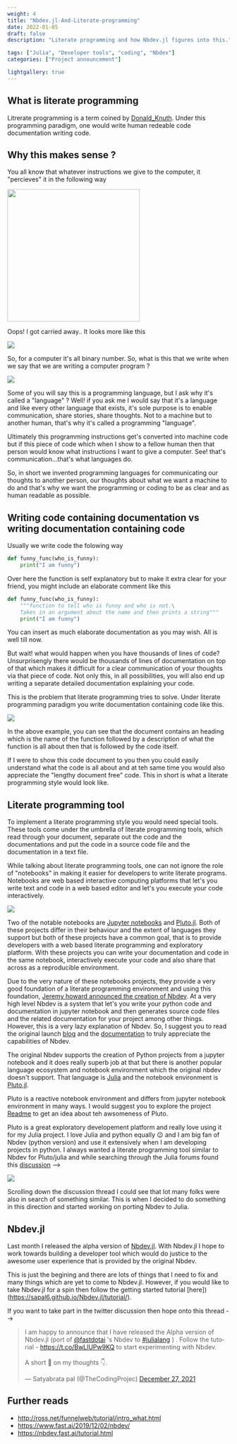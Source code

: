```yaml
---
weight: 4
title: "Nbdev.jl-And-Literate-programming"
date: 2022-01-05
draft: false
description: "Literate programming and how Nbdev.jl figures into this."

tags: ["Julia", "Developer tools", "coding", "Nbdev"]
categories: ["Project announcement"]

lightgallery: true
---
```


## What is literate programming
Litrerate programming is a term coined by [Donald_Knuth](https://en.wikipedia.org/wiki/Donald_Knuth). Under this programming paradigm, one would write human redeable code documentation writing code.

## Why this makes sense ?
You all know that whatever instructions we give to the computer, it "percieves" it in the following way 

<img src="matrix.gif" height=300 width=300>

Oops! I got carried away.. It looks more like this

<img src="binary.png">

So, for a computer it's all binary number. So, what is this that we write when we say that we are writing a computer program ?

<img src="program.png">

Some of you will say this is a programming language, but I ask why it's called a "language" ? Well! if you ask me I would say that it's a language and like every other language that exists, it's sole purpose is to enable communication, share stories, share thoughts. Not to a machine but to another human, that's why it's called a programming "language".

Ultimately this programming instructions get's converted into machine code but if this piece of code which when I show to a fellow human then that person would know what instructions I want to give a computer. See! that's communication...that's what languages do.

So, in short we invented programming languages for communicating our thoughts to another person, our thoughts about what we want a machine to do and that's why we want the programming or coding to be as clear and as human readable as possible.

##  Writing code containing documentation vs writing documentation containing code 
Usually we write code the folowing way


```python
def funny_func(who_is_funny):
    print("I am funny")
```

Over here the function is self explanatory but to make it extra clear for your friend, you might include an elaborate comment like this


```python
def funny_func(who_is_funny):
    """function to tell who is funny and who is not.\
    Takes in an argument about the name and then prints a string"""
    print("I am funny")
```

You can insert as much elaborate documentation as you may wish. All is well till now.

But wait! what would happen when you have thousands of lines of code? Unsurprisengly there would be thousands of lines of documentation on top of that which makes it difficult for a clear communication of your thoughts via that piece of code. Not only this, in all possibilities, you will also end up writing a separate detailed documentation explaining your code.

This is the problem that literate programming tries to solve. Under literate programming paradigm you write documentation containing code like this.

<img src="literate_program.png">

In the above example, you can see that the document contains an heading which is the name of the function followed by a description of what the function is all about then that is followed by the code itself. 

If I were to show this code document to you then you could easily understand what the code is all about and at teh same time you would also appreciate the "lengthy document free" code. This in short is what a literate programming style would look like.

## Literate programming tool 
To implement a literate programming style you would need special tools. These tools come under the umbrella of literate programming tools, which read through your document, separate out the code and the documentations and put the code in a source code file and the documentation in a text file.

While talking about literate programming tools, one can not ignore the role of "notebooks" in making it easier for developers to write literate programs. Notebooks are web based interactive computing platforms that let's you write text and code in a web based editor and let's you execute your code interactively.

![](notebooks.png)

Two of the notable notebooks are [Jupyter notebooks](https://jupyter.org/) and [Pluto.jl](https://github.com/fonsp/Pluto.jl). Both of these projects differ in their behaviour and the extent of languages they support but both of these projects have a common goal, that is to provide developers with a web based literate programming and exploratory platform. With these projects you can write your documentation and code in the same notebook, interactively execute your code and also share that across as a reproducible environment.

Due to the very nature of these notebooks projects, they provide a very good foundation of a literate programming environment and using this foundation, [Jeremy howard announced the creation of Nbdev](https://www.fast.ai/2019/12/02/nbdev/). At a very high level Nbdev is a system that let's you write your python code and documentation in jupyter notebook and then generates source code files and the related documentation for your project among other things. However, this is a very lazy explanation of Nbdev. So, I suggest you to read the original launch [blog](https://www.fast.ai/2019/12/02/nbdev/) and the [documentation](https://nbdev.fast.ai/tutorial.html) to truly appreciate the capabilities of Nbdev.

The original Nbdev supports the creation of Python projects from a jupyter notebook and it does really superb job at that but there is another popular language ecosystem and notebook environment which the original nbdev doesn't support. That language is [Julia](https://julialang.org/) and the notebook environment is [Pluto.jl](https://github.com/fonsp/Pluto.jl). 

Pluto is a reactive notebook environment and differs from jupyter notebook environment in many ways. I would suggest you to explore the project [Readme](https://github.com/fonsp/Pluto.jl) to get an idea about teh awsomeness of Pluto. 

Pluto is a great exploratory developement platform and really love using it for my Julia project. I love Julia and python equally 😉 and I am big fan of Nbdev (python version) and use it extensively when I am developing projects in python. I always wanted a literate programming tool similar to Nbdev for Pluto/julia and while searching through the Julia forums found this [discussion](https://discourse.julialang.org/t/nbdev-for-julia/32450) -->

![](nbdev-discussion.png)

Scrolling down the discussion thread I could see that lot many folks were also in search of something similar. This is when I decided to do something in this direction and started working on porting Nbdev to Julia. 

## Nbdev.jl 
Last month I released the alpha version of [Nbdev.jl](https://sapal6.github.io/Nbdev.jl/). With Nbdev.jl I hope to work towards building a developer tool which would do justice to the awesome user experience that is provided by the original Nbdev. 

This is just the begining and there are lots of things that I need to fix and many things which are yet to come to Nbdev.jl. However, if you would like to take Nbdev.jl for a spin then follow the getting started tutorial [here])(https://sapal6.github.io/Nbdev.jl/tutorial/).

If you want to take part in the twitter discussion then hope onto this thread -->

<blockquote class="twitter-tweet"><p lang="en" dir="ltr">I am happy to announce that I have released the Alpha version of Nbdev.jl (port of <a href="https://twitter.com/fastdotai?ref_src=twsrc%5Etfw">@fastdotai</a> &#39;s Nbdev to <a href="https://twitter.com/hashtag/julialang?src=hash&amp;ref_src=twsrc%5Etfw">#julialang</a> ) . Follow the tutorial - <a href="https://t.co/BwLlUPw9KQ">https://t.co/BwLlUPw9KQ</a> to start experimenting with Nbdev. <br><br>A short 🧵 on my thoughts 👇.</p>&mdash; Satyabrata pal (@TheCodingProjec) <a href="https://twitter.com/TheCodingProjec/status/1475354805987991555?ref_src=twsrc%5Etfw">December 27, 2021</a></blockquote> <script async src="https://platform.twitter.com/widgets.js" charset="utf-8"></script>

## Further reads
* http://ross.net/funnelweb/tutorial/intro_what.html
* https://www.fast.ai/2019/12/02/nbdev/
* https://nbdev.fast.ai/tutorial.html

